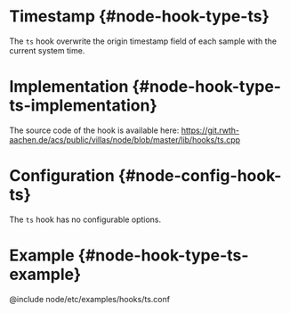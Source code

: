# Timestamp {#node-hook-type-ts}

The `ts` hook overwrite the origin timestamp field of each sample with the current system time.

# Implementation {#node-hook-type-ts-implementation}

The source code of the hook is available here:
https://git.rwth-aachen.de/acs/public/villas/node/blob/master/lib/hooks/ts.cpp

# Configuration {#node-config-hook-ts}

The `ts` hook has no configurable options.

# Example {#node-hook-type-ts-example}

@include node/etc/examples/hooks/ts.conf
